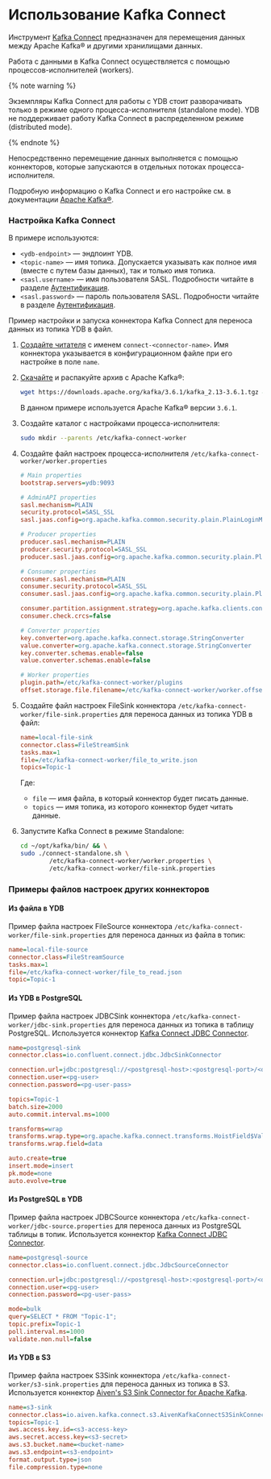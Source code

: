 
# Использование Kafka Connect

Инструмент [Kafka Connect](https://kafka.apache.org/documentation/#connect) предназначен для перемещения данных между Apache Kafka® и другими хранилищами данных.

Работа с данными в Kafka Connect осуществляется с помощью процессов-исполнителей (workers).

{% note warning %}

Экземпляры Kafka Connect для работы с YDB стоит разворачивать только в режиме одного процесса-исполнителя (standalone mode). YDB не поддерживает работу Kafka Connect в распределенном режиме (distributed mode).

{% endnote %}

Непосредственно перемещение данных выполняется с помощью коннекторов, которые запускаются в отдельных потоках процесса-исполнителя.

Подробную информацию о Kafka Connect и его настройке см. в документации [Apache Kafka®](https://kafka.apache.org/documentation/#connect).

### Настройка Kafka Connect
В примере используются:

 * `<ydb-endpoint>` — эндпоинт YDB.
 * `<topic-name>` — имя топика. Допускается указывать как полное имя (вместе с путем базы данных), так и только имя топика.
 * `<sasl.username>` — имя пользователя SASL. Подробности читайте в разделе [Аутентификация](./auth.md).
 * `<sasl.password>` — пароль пользователя SASL. Подробности читайте в разделе [Аутентификация](./auth.md).

Пример настройки и запуска коннектора Kafka Connect для переноса данных из топика YDB в файл.

1. [Создайте читателя](../ydb-cli/topic-consumer-add.md) с именем `connect-<connector-name>`. Имя коннектора указывается в конфигурационном файле при его настройке в поле `name`.

1. [Скачайте](https://downloads.apache.org/kafka/) и распакуйте архив с Apache Kafka®:

    ```bash
    wget https://downloads.apache.org/kafka/3.6.1/kafka_2.13-3.6.1.tgz && tar -xvf kafka_2.13-3.6.1.tgz --strip 1 --directory /opt/kafka/
    ```

    В данном примере используется Apache Kafka® версии `3.6.1`.

1. Создайте каталог с настройками процесса-исполнителя:

    ```bash
    sudo mkdir --parents /etc/kafka-connect-worker
    ```

1. Создайте файл настроек процесса-исполнителя `/etc/kafka-connect-worker/worker.properties`

    ```ini
    # Main properties
    bootstrap.servers=ydb:9093

    # AdminAPI properties
    sasl.mechanism=PLAIN
    security.protocol=SASL_SSL
    sasl.jaas.config=org.apache.kafka.common.security.plain.PlainLoginModule required username="<sasl.username>" password="<sasl.password>";

    # Producer properties
    producer.sasl.mechanism=PLAIN
    producer.security.protocol=SASL_SSL
    producer.sasl.jaas.config=org.apache.kafka.common.security.plain.PlainLoginModule required username="<sasl.username>" password="<sasl.password>";

    # Consumer properties
    consumer.sasl.mechanism=PLAIN
    consumer.security.protocol=SASL_SSL
    consumer.sasl.jaas.config=org.apache.kafka.common.security.plain.PlainLoginModule required username="<sasl.username>" password="<sasl.password>";

    consumer.partition.assignment.strategy=org.apache.kafka.clients.consumer.RoundRobinAssignor
    consumer.check.crcs=false

    # Converter properties
    key.converter=org.apache.kafka.connect.storage.StringConverter
    value.converter=org.apache.kafka.connect.storage.StringConverter
    key.converter.schemas.enable=false
    value.converter.schemas.enable=false

    # Worker properties
    plugin.path=/etc/kafka-connect-worker/plugins
    offset.storage.file.filename=/etc/kafka-connect-worker/worker.offset
    ```

1. Создайте файл настроек FileSink коннектора `/etc/kafka-connect-worker/file-sink.properties` для переноса данных из топика YDB в файл:

    ```ini
    name=local-file-sink
    connector.class=FileStreamSink
    tasks.max=1
    file=/etc/kafka-connect-worker/file_to_write.json
    topics=Topic-1
    ```

    Где:

    * `file` — имя файла, в который коннектор будет писать данные.
    * `topics` — имя топика, из которого коннектор будет читать данные.

1. Запустите Kafka Connect в режиме Standalone:
    ```bash
    cd ~/opt/kafka/bin/ && \
    sudo ./connect-standalone.sh \
            /etc/kafka-connect-worker/worker.properties \
            /etc/kafka-connect-worker/file-sink.properties
    ```

### Примеры файлов настроек других коннекторов

#### Из файла в YDB
Пример файла настроек FileSource коннектора `/etc/kafka-connect-worker/file-sink.properties` для переноса данных из файла в топик:
```ini
name=local-file-source
connector.class=FileStreamSource
tasks.max=1
file=/etc/kafka-connect-worker/file_to_read.json
topic=Topic-1
```

#### Из YDB в PostgreSQL
Пример файла настроек JDBCSink коннектора `/etc/kafka-connect-worker/jdbc-sink.properties` для переноса данных из топика в таблицу PostgreSQL. Используется коннектор [Kafka Connect JDBC Connector](https://github.com/confluentinc/kafka-connect-jdbc).
```ini
name=postgresql-sink
connector.class=io.confluent.connect.jdbc.JdbcSinkConnector

connection.url=jdbc:postgresql://<postgresql-host>:<postgresql-port>/<db>
connection.user=<pg-user>
connection.password=<pg-user-pass>

topics=Topic-1
batch.size=2000
auto.commit.interval.ms=1000

transforms=wrap
transforms.wrap.type=org.apache.kafka.connect.transforms.HoistField$Value
transforms.wrap.field=data

auto.create=true
insert.mode=insert
pk.mode=none
auto.evolve=true
```

#### Из PostgreSQL в YDB
Пример файла настроек JDBCSource коннектора `/etc/kafka-connect-worker/jdbc-source.properties` для переноса данных из PostgreSQL таблицы в топик. Используется коннектор [Kafka Connect JDBC Connector](https://github.com/confluentinc/kafka-connect-jdbc).
```ini
name=postgresql-source
connector.class=io.confluent.connect.jdbc.JdbcSourceConnector

connection.url=jdbc:postgresql://<postgresql-host>:<postgresql-port>/<db>
connection.user=<pg-user>
connection.password=<pg-user-pass>

mode=bulk
query=SELECT * FROM "Topic-1";
topic.prefix=Topic-1
poll.interval.ms=1000
validate.non.null=false
```

#### Из YDB в S3
Пример файла настроек S3Sink коннектора `/etc/kafka-connect-worker/s3-sink.properties` для переноса данных из топика в S3. Используется коннектор [Aiven's S3 Sink Connector for Apache Kafka](https://github.com/Aiven-Open/s3-connector-for-apache-kafka).
```ini
name=s3-sink
connector.class=io.aiven.kafka.connect.s3.AivenKafkaConnectS3SinkConnector
topics=Topic-1
aws.access.key.id=<s3-access-key>
aws.secret.access.key=<s3-secret>
aws.s3.bucket.name=<bucket-name>
aws.s3.endpoint=<s3-endpoint>
format.output.type=json
file.compression.type=none
```
